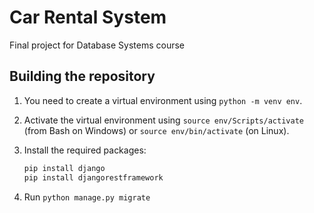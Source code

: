 # Car Rental System

Final project for Database Systems course

## Building the repository

1. You need to create a virtual environment using `python -m venv env`.
2. Activate the virtual environment using `source env/Scripts/activate` (from Bash on Windows) or `source env/bin/activate` (on Linux).
3. Install the required packages:

    ```python
    pip install django
    pip install djangorestframework
    ```

4. Run `python manage.py migrate`
